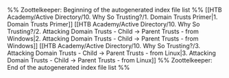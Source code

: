 %% Zoottelkeeper: Beginning of the autogenerated index file list  %%
 [[HTB Academy/Active Directory/10. Why So Trusting?/1. Domain Trusts Primer|1. Domain Trusts Primer]]
 [[HTB Academy/Active Directory/10. Why So Trusting?/2. Attacking Domain Trusts - Child -> Parent Trusts - from Windows|2. Attacking Domain Trusts - Child -> Parent Trusts - from Windows]]
 [[HTB Academy/Active Directory/10. Why So Trusting?/3. Attacking Domain Trusts - Child -> Parent Trusts - from Linux|3. Attacking Domain Trusts - Child -> Parent Trusts - from Linux]]
%% Zoottelkeeper: End of the autogenerated index file list  %%
